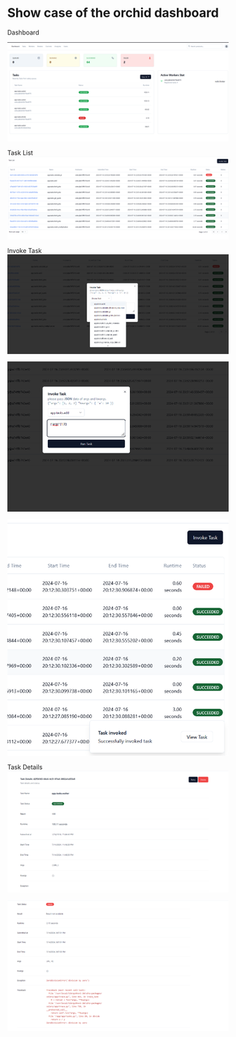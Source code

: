 # Show case of the orchid dashboard

Dashboard 

![Orchid Dashboard](./screen-shot-home.png)

Task List
![Task List](./task-list.png)

Invoke Task
![invoke task](./invoke-task-choice.png)

![invoke task](./invoke-task-args.png)

![invoke task](./invoke-task-toast.png)


Task Details
![Task Details](./screenshot-task-details.png)

![Task Details](./error-task-details.png)